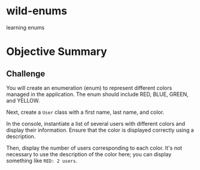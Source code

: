 # wild-enums
learning enums

# Objective Summary

## Challenge

You will create an enumeration (enum) to represent different colors managed in the application. The enum should include RED, BLUE, GREEN, and YELLOW.

Next, create a `User` class with a first name, last name, and color.

In the console, instantiate a list of several users with different colors and display their information. Ensure that the color is displayed correctly using a description.

Then, display the number of users corresponding to each color. It's not necessary to use the description of the color here; you can display something like `RED: 2 users`.

